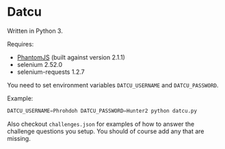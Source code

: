 # Datcu

Written in Python 3.

Requires:
* [PhantomJS](http://phantomjs.org/) (built against version 2.1.1)
* selenium 2.52.0
* selenium-requests 1.2.7

You need to set environment variables `DATCU_USERNAME` and `DATCU_PASSWORD`.

Example:
```python
DATCU_USERNAME=Phrohdoh DATCU_PASSWORD=Hunter2 python datcu.py
```

Also checkout `challenges.json` for examples of how to answer the challenge
questions you setup. You should of course add any that are missing.
